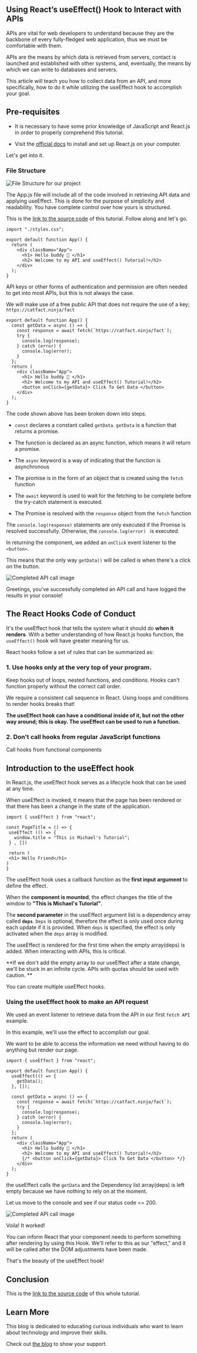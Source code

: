 ## Using React’s useEffect() Hook to Interact with APIs

APIs are vital for web developers to understand because they are the backbone of every fully-fledged web application, thus we must be comfortable with them.

APIs are the means by which data is retrieved from servers, contact is launched and established with other systems, and, eventually, the means by which we can write to databases and servers.

This article will teach you how to collect data from an API, and more specifically, how to do it while utilizing the useEffect hook to accomplish your goal.


## Pre-requisites

-  It is necessary to have some prior knowledge of JavaScript and React.js in order to properly comprehend this tutorial.

-  Visit the [official docs](https://reactjs.org/docs/create-a-new-react-app.html) to install and set up React.js on your computer. 

Let's get into it.

 ### File Structure 


![File Structure for our project](https://cdn.hashnode.com/res/hashnode/image/upload/v1645982515819/fyVIdaUfs.png)

The App.js file will include all of the code involved in retrieving API data and applying useEffect. This is done for the purpose of simplicity and readability. You have complete control over how yours is structured.

This is the [link to the source code](https://codesandbox.io/s/working-with-api-and-useeffect-hook-ct0enl?file=/src/App.js) of this tutorial. Follow along and let's go.


```
import "./styles.css";

export default function App() {
  return (
    <div className="App">
      <h1> Hello buddy 👋 </h1>
      <h2> Welcome to my API and useEffect() Tutorial!</h2>
    </div>
  );
}

``` 
API keys or other forms of authentication and permission are often needed to get into most APIs, but this is not always the case.

We will make use of a free public API that does not require the use of a key;  ``` https://catfact.ninja/fact ``` 

```
export default function App() {
  const getData = async () => {
    const response = await fetch(`https://catfact.ninja/fact`);
    try {
      console.log(response);
    } catch (error) {
      console.log(error);
    }
  };
  return (
    <div className="App">
      <h1> Hello buddy 👋 </h1>
      <h2> Welcome to my API and useEffect() Tutorial!</h2>
      <button onClick={getData}> Click To Get Data </button>
    </div>
  );
}
```
The code shown above has been broken down into steps.


-  ```const``` declares a constant called ```getData```. ```getData``` is a function that returns a promise.

- The function is declared as an async function, which means it will return a promise.

- The `async` keyword is a way of indicating that the function is asynchronous

-  The promise is in the form of an object that is created using the `fetch` function

- The `await` keyword is used to wait for the fetching to be complete before the try-catch statement is executed.

- The Promise is resolved with the `response` object from the `fetch` function

The `console.log(response)` statements are only executed if the Promise is resolved successfully. Otherwise, the `console.log(error) ` is executed.


In returning the component, we added an `onClick` event listener to the `<button>`.

This means that the only way `getData()` will be called is when there's a click on the button.


![Completed API call image](https://cdn.hashnode.com/res/hashnode/image/upload/v1646598919677/wP7sEGaFZ.png)

Greetings, you've successfully completed an API call and have logged the results in your console!

## The React Hooks Code of Conduct

It's the useEffect hook that tells the system what it should do **when it renders**. With a better understanding of how React.js hooks function, the `useEffect()` hook will have greater meaning for us.

React hooks follow a set of rules that can be summarized as:


### 1. Use hooks only at the very top of your program. 

Keep hooks out of loops, nested functions, and conditions.  Hooks can't function properly without the correct call order. 

We require a consistent call sequence in React. Using loops and conditions to render hooks breaks that!
 
**The useEffect hook can have a conditional inside of it, but not the other way around; this is okay.
The useEffect can be used to run a function.**


### 2. Don't call hooks from regular JavaScript functions
Call hooks from functional components


## Introduction to the useEffect hook

In React.js, the useEffect hook serves as a lifecycle hook that can be used at any time.

When useEffect is invoked, it means that the page has been rendered or that there has been a change in the state of the application.


```
import { useEffect } from "react";

const PageTitle = () => {
 useEffect (() => {
   window.title = "This is Michael's Tutorial";
 } , [])

 return (
 <h1> Hello Friend</h1>
)
}
``` 

The useEffect hook uses a callback function as the **first input argument** to define the effect.

When the **component is mounted**, the effect changes the title of the window to **"This is Michael's Tutorial"**.

The **second parameter** in the useEffect argument list is a dependency array called **`deps`**. 
`Deps` is optional, therefore the effect is only used once during each update if it is provided.
When `deps` is specified, the effect is only activated when the `deps` array is modified.

The useEffect is rendered for the first time when the empty array(deps) is added.
When interacting with APIs, this is critical.

**If we don't add the empty array to our useEffect after a state change, we'll be stuck in an infinite cycle.
APIs with quotas should be used with caution. **

You can create multiple useEffect hooks.

### Using the useEffect hook to make an API request

We used an event listener to retrieve data from the API in our first `fetch API` example.

In this example, we'll use the effect to accomplish our goal.

We want to be able to access the information we need without having to do anything but render our page.


```
import { useEffect } from "react";

export default function App() {
  useEffect(() => {
    getData();
  }, []);

  const getData = async () => {
    const response = await fetch(`https://catfact.ninja/fact`);
    try {
      console.log(response);
    } catch (error) {
      console.log(error);
    }
  };
  return (
    <div className="App">
      <h1> Hello buddy 👋 </h1>
      <h2> Welcome to my API and useEffect() Tutorial!</h2>
      {/* <button onClick={getData}> Click To Get Data </button> */}
    </div>
  );
}

``` 
the useEffect calls the `getData` and the Dependency list array(deps) is left empty because we have nothing to rely on at the moment.

Let us move to the console and see if our status code == 200.


![Completed API call image](https://cdn.hashnode.com/res/hashnode/image/upload/v1646615458047/eCiX9-zdZ.png)


Voila! It worked!

You can inform React that your component needs to perform something after rendering by using this Hook. We'll refer to this as our "effect," and it will be called after the DOM adjustments have been made. 

That's the beauty of the useEffect hook!

## Conclusion

This is the [link to the source code](https://codesandbox.io/s/working-with-api-and-useeffect-hook-ct0enl?file=/src/App.js) of this whole tutorial. 

## Learn More

This blog is dedicated to educating curious individuals who want to learn about technology and improve their skills.

Check out [the blog](https://www.michaelasiedu.com/) to show your support. 
